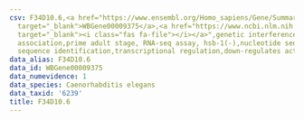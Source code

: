 ```yaml
---
csv: F34D10.6,<a href="https://www.ensembl.org/Homo_sapiens/Gene/Summary?db=core;g=WBGene00009375"
  target="_blank">WBGene00009375</a>,<a href="https://www.ncbi.nlm.nih.gov/pubmed/30894454"
  target="_blank"><i class="fas fa-file"></i></a>",genetic interference,functional
  association,prime adult stage, RNA-seq assay, hsb-1(-),nucleotide sequence identification,nucleotide
  sequence identification,transcriptional regulation,down-regulates activity
data_alias: F34D10.6
data_id: WBGene00009375
data_numevidence: 1
data_species: Caenorhabditis elegans
data_taxid: '6239'
title: F34D10.6
---
```

